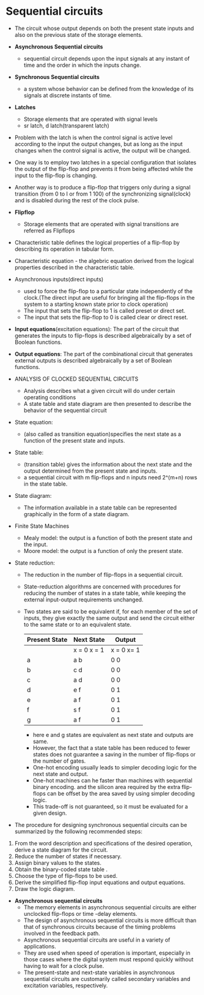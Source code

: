 # Sequential circuits

* The circuit whose output depends on both the present state inputs and also on the previous state of the storage elements.
* **Asynchronous Sequential circuits**
  * sequential circuit depends upon the input signals at any instant of time and the order in which the inputs change.
* **Synchronous Sequential circuits**
  * a system whose behavior can be defined from the knowledge of its signals at discrete instants of time.
* **Latches**
  * Storage elements that are operated with signal levels
  * sr latch, d latch(transparent latch)

* Problem with the latch is when the control signal is active level according to the input the output changes, but as long as the input changes when the control signal is active, the output will be changed.
* One way is to employ two latches in a special configuration that isolates the output of the flip-flop and prevents it from being affected while the input to the flip-flop is changing.
* Another way is to produce a flip-flop that triggers only during a signal transition (from 0 to I or from 1 100) of the synchronizing signal(clock) and is disabled during the rest of the clock pulse.
* **Flipflop**
  * Storage elements that are operated with signal transitions are referred as Flipflops
* Characteristic table defines the logical properties of a flip-flop by describing its operation in tabular form.
* Characteristic equation - the algebric equation derived from the logical properties described in the characteristic table.
* Asynchronous inputs(direct inputs)
  * used to force the flip-flop to a particular state independently of the clock.(The direct input are useful for bringing all the flip-flops in the system to a starting known state prior to clock operation)
  * The input that sets the flip-flop to 1 is called preset or direct set.
  * The input that sets the flip-flop to 0 is called clear or direct reset.

* **Input equations**(excitation equations): The part of the circuit that generates the inputs to flip-flops is described algebraically by a set of Boolean functions.
* **Output equations**: The part of the combinational circuit that generates external outputs is described algebraically by a set of Boolean functions.

* ANALYSIS OF CLOCKED SEQUENTIAL CIRCUITS
  * Analysis describes what a given circuit will do under certain operating conditions
  * A state table and state diagram are then presented to describe the behavior of the sequential circuit
* State equation:
  * (also called as transition equation)specifies the next state as a function of the present state and inputs.
* State table:
  * (transition table) gives the information about the next state and the output determined from the present state and inputs.
  * a sequential circuit with m flip-flops and n inputs need 2^(m+n) rows in the state table.
* State diagram:
  * The information available in a state table can be represented graphically in the form of a state diagram.

* Finite State Machines
  * Mealy model: the output is a function of both the present state and the input.
  * Moore model: the output is a function of only the present state.

* State reduction:
  * The reduction in the number of flip-flops in a sequential circuit.
  * State-reduction algorithms are concerned with procedures for reducing the number of states in a state table, while keeping the external input-output requirements unchanged.
  * Two states are said to be equivalent if, for each member of the set of inputs, they give exactly the same output and send the circuit either to the same state or to an equivalent state.

    |Present State | Next State| Output|
    |--|--|--|
    ||x = 0 x = 1 |x = 0 x= 1|
    |a|a b|0 0|
    |b|c d|0 0|
    |c|a d|0 0|
    |d|e f|0 1|
    |e|a f|0 1|
    |f|s f|0 1|
    |g|a f|0 1|

    * here e and g states are equivalent as next state and outputs are same.
    * However, the fact that a state table has been reduced to fewer states does not guarantee a saving in the number of flip-flops or the number of gates.
    * One-hot encoding usually leads to simpler decoding logic for the next state and output.
    * One-hot machines can he faster than machines with sequential binary encoding. and the silicon area required by the extra flip-flops can be offset by the area saved by using simpler decoding logic.
    * This trade-off is not guaranteed, so it must be evaluated for a given design.

* The procedure for designing synchronous sequential circuits can be summarized by the following recommended steps:

 1. From the word description and specifications of the desired operation, derive a state diagram for the circuit.
 2. Reduce the number of states if necessary.
 3. Assign binary values to the states.
 4. Obtain the binary-coded state table .
 5. Choose the type of flip-flops to be used.
 6. Derive the simplified flip-flop input equations and output equations.
 7. Draw the logic diagram.

* **Asynchronous sequential circuits**
  * The memory elements in asynchronous sequential circuits are either unclocked flip-flops or time -delay elements.
  * The design of asynchronous sequential circuits is more difficult than that of synchronous circuits because of the timing problems involved in the feedback path.
  * Asynchronous sequential circuits are useful in a variety of applications.
  * They are used when speed of operation is important, especially in those cases where the digital system must respond quickly without having to wait for a clock pulse.
  * The present-state and next-state variables in asynchronous sequential circuits are customarily called secondary variables and excitation variables, respectively.
